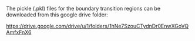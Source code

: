 The pickle (.pkl) files for the boundary transition regions can be downloaded from this google drive folder:

https://drive.google.com/drive/u/1/folders/1hNe7SzouCTydnDr0EnwXGoVQAmfxFnX6

